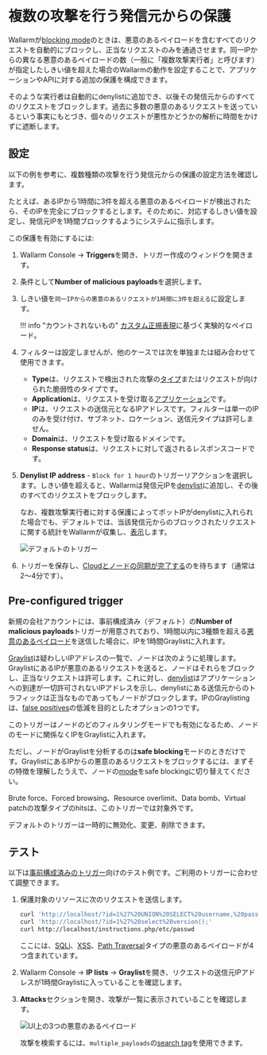 # 複数の攻撃を行う発信元からの保護

Wallarmが[blocking mode](../../admin-en/configure-wallarm-mode.md)のときは、悪意のあるペイロードを含むすべてのリクエストを自動的にブロックし、正当なリクエストのみを通過させます。同一IPからの異なる悪意のあるペイロードの数（一般に「複数攻撃実行者」と呼びます）が指定したしきい値を超えた場合のWallarmの動作を設定することで、アプリケーションやAPIに対する追加の保護を構成できます。

そのような実行者は自動的にdenylistに追加でき、以後その発信元からのすべてのリクエストをブロックします。過去に多数の悪意のあるリクエストを送っているという事実にもとづき、個々のリクエストが悪性かどうかの解析に時間をかけずに遮断します。

## 設定

以下の例を参考に、複数種類の攻撃を行う発信元からの保護の設定方法を確認します。

たとえば、あるIPから1時間に3件を超える悪意のあるペイロードが検出されたら、そのIPを完全にブロックするとします。そのために、対応するしきい値を設定し、発信元IPを1時間ブロックするようにシステムに指示します。

この保護を有効にするには:

1. Wallarm Console → **Triggers**を開き、トリガー作成のウィンドウを開きます。
1. 条件として**Number of malicious payloads**を選択します。
1. しきい値を`同一IPからの悪意のあるリクエストが1時間に3件を超える`に設定します。

    !!! info "カウントされないもの"
        [カスタム正規表現](../../user-guides/rules/regex-rule.md)に基づく実験的なペイロード。
        
1. フィルターは設定しませんが、他のケースでは次を単独または組み合わせて使用できます。

    * **Type**は、リクエストで検出された攻撃の[タイプ](../../attacks-vulns-list.md)またはリクエストが向けられた脆弱性のタイプです。
    * **Application**は、リクエストを受け取る[アプリケーション](../../user-guides/settings/applications.md)です。
    * **IP**は、リクエストの送信元となるIPアドレスです。フィルターは単一のIPのみを受け付け、サブネット、ロケーション、送信元タイプは許可しません。
    * **Domain**は、リクエストを受け取るドメインです。
    * **Response status**は、リクエストに対して返されるレスポンスコードです。

1. **Denylist IP address** - `Block for 1 hour`のトリガーリアクションを選択します。しきい値を超えると、Wallarmは発信元IPを[denylist](../../user-guides/ip-lists/overview.md)に追加し、その後のすべてのリクエストをブロックします。

    なお、複数攻撃実行者に対する保護によってボットIPがdenylistに入れられた場合でも、デフォルトでは、当該発信元からのブロックされたリクエストに関する統計をWallarmが収集し、[表示](../../user-guides/ip-lists/overview.md#requests-from-denylisted-ips)します。

    ![デフォルトのトリガー](../../images/user-guides/triggers/trigger-example-default.png)
        
1. トリガーを保存し、[Cloudとノードの同期が完了する](../configure-cloud-node-synchronization-en.md)のを待ちます（通常は2〜4分です）。

## Pre-configured trigger

新規の会社アカウントには、事前構成済み（デフォルト）の**Number of malicious payloads**トリガーが用意されており、1時間以内に3種類を超える[悪意のあるペイロード](../../glossary-en.md#malicious-payload)を送信した場合に、IPを1時間Graylistに入れます。

[Graylist](../../user-guides/ip-lists/overview.md)は疑わしいIPアドレスの一覧で、ノードは次のように処理します。GraylistにあるIPが悪意のあるリクエストを送ると、ノードはそれらをブロックし、正当なリクエストは許可します。これに対し、[denylist](../../user-guides/ip-lists/overview.md)はアプリケーションへの到達が一切許可されないIPアドレスを示し、denylistにある送信元からのトラフィックは正当なものであってもノードがブロックします。IPのGraylistingは、[false positives](../../about-wallarm/protecting-against-attacks.md#false-positives)の低減を目的としたオプションの1つです。

このトリガーはノードのどのフィルタリングモードでも有効になるため、ノードのモードに関係なくIPをGraylistに入れます。

ただし、ノードがGraylistを分析するのは**safe blocking**モードのときだけです。GraylistにあるIPからの悪意のあるリクエストをブロックするには、まずその特徴を理解したうえで、ノードの[mode](../../admin-en/configure-wallarm-mode.md#available-filtration-modes)をsafe blockingに切り替えてください。

Brute force、Forced browsing、Resource overlimit、Data bomb、Virtual patchの攻撃タイプのhitsは、このトリガーでは対象外です。

デフォルトのトリガーは一時的に無効化、変更、削除できます。

## テスト

以下は[事前構成済みのトリガー](#pre-configured-trigger)向けのテスト例です。ご利用のトリガーに合わせて調整できます。

1. 保護対象のリソースに次のリクエストを送信します。

    ```bash
    curl 'http://localhost/?id=1%27%20UNION%20SELECT%20username,%20password%20FROM%20users--<script>prompt(1)</script>'
    curl 'http://localhost/?id=1%27%20select%20version();'
    curl http://localhost/instructions.php/etc/passwd
    ```

    ここには、[SQLi](../../attacks-vulns-list.md#sql-injection)、[XSS](../../attacks-vulns-list.md#crosssite-scripting-xss)、[Path Traversal](../../attacks-vulns-list.md#path-traversal)タイプの悪意のあるペイロードが4つ含まれています。
1. Wallarm Console → **IP lists** → **Graylist**を開き、リクエストの送信元IPアドレスが1時間Graylistに入っていることを確認します。
1. **Attacks**セクションを開き、攻撃が一覧に表示されていることを確認します。

    ![UI上の3つの悪意のあるペイロード](../../images/user-guides/triggers/test-3-attack-vectors-events.png)

    攻撃を検索するには、`multiple_payloads`の[search tag](../../user-guides/search-and-filters/use-search.md#search-by-attack-type)を使用できます。